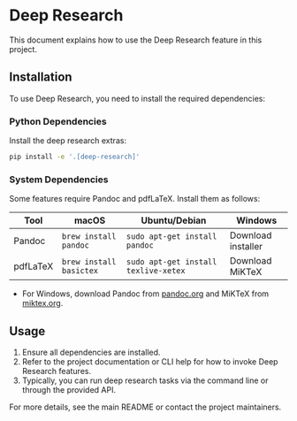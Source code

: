 # Deep Research

This document explains how to use the Deep Research feature in this project.

## Installation

To use Deep Research, you need to install the required dependencies:

### Python Dependencies

Install the deep research extras:

```bash
pip install -e '.[deep-research]'
```

### System Dependencies

Some features require Pandoc and pdfLaTeX. Install them as follows:

| Tool     | macOS                        | Ubuntu/Debian                  | Windows                |
|----------|------------------------------|--------------------------------|------------------------|
| Pandoc   | `brew install pandoc`        | `sudo apt-get install pandoc`  | Download installer     |
| pdfLaTeX | `brew install basictex`      | `sudo apt-get install texlive-xetex` | Download MiKTeX |

- For Windows, download Pandoc from [pandoc.org](https://pandoc.org/installing.html) and MiKTeX from [miktex.org](https://miktex.org/download).

## Usage

1. Ensure all dependencies are installed.
2. Refer to the project documentation or CLI help for how to invoke Deep Research features.
3. Typically, you can run deep research tasks via the command line or through the provided API.

For more details, see the main README or contact the project maintainers. 